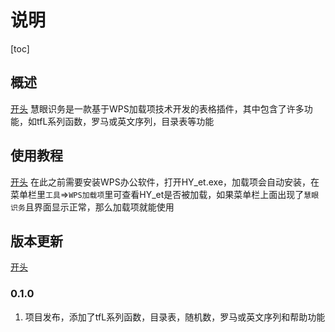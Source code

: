 # 说明
[toc]

## 概述
[开头](#说明)
慧眼识务是一款基于WPS加载项技术开发的表格插件，其中包含了许多功能，如tfL系列函数，罗马或英文序列，目录表等功能

## 使用教程
[开头](#说明)
在此之前需要安装WPS办公软件，打开HY_et.exe，加载项会自动安装，在菜单栏里`工具`=>`WPS加载项`里可查看HY_et是否被加载，如果菜单栏上面出现了`慧眼识务`且界面显示正常，那么加载项就能使用

## 版本更新
[开头](#说明)
### 0.1.0
1. 项目发布，添加了tfL系列函数，目录表，随机数，罗马或英文序列和帮助功能